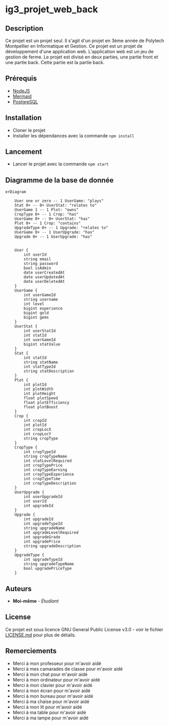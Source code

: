 # ig3_projet_web_back

## Description

Ce projet est un projet seul. Il s'agit d'un projet en 3ème année de Polytech Montpellier en Informatique et Gestion. Ce projet est un projet de développement d'une application web. L'application web est un jeu de gestion de ferme. Le projet est divisé en deux parties, une partie front et une partie back. Cette partie est la partie back.

## Prérequis

-   [NodeJS](https://nodejs.org/en/)
-   [Mermaid](https://mermaid-js.github.io/mermaid/#/)
-   [PostgreSQL](https://www.postgresql.org/)

## Installation

-   Cloner le projet
-   Installer les dépendances avec la commande `npm install`

## Lancement

-   Lancer le projet avec la commande `npm start`

## Diagramme de la base de donnée

```mermaid
erDiagram
    
    User one or zero -- 1 UserGame: "plays"
    Stat 0+ -- 0+ UserStat: "relates to"
    UserGame 1 -- 1 Plot: "owns"
    CropType 0+ -- 1 Crop: "has"
    UserGame 0+ -- 0+ UserStat: "has"
    Plot 0+ -- 1 Crop: "contains"
    UpgradeType 0+ -- 1 Upgrade: "relates to"
    UserGame 0+ -- 1 UserUpgrade: "has"
    Upgrade 0+ -- 1 UserUpgrade: "has"


    User {
        int userId
        string email
        string password 
        bool isAdmin
        date userCreatedAt
        date userUpdatedAt
        date userDeletedAt
    }
    UserGame {
        int userGameId
        string username
        int level
        bigint experience
        bigint gold
        bigint gems
    }
    UserStat {
        int userStatId
        int statId
        int userGameId
        bigint statValue
    }
    Stat {
        int statId
        string statName
        int statTypeId
        string statDescription
    }
    Plot {
        int plotId
        int plotWidth
        int plotHeight
        float plotSpeed
        float plotEfficiency
        float plotBoost
    }
    Crop {
        int cropId
        int plotId
        int cropLocX
        int cropLocY
        string cropType
    }
    CropType {
        int cropTypeId
        string cropTypeName
        int statLevelRequired
        int cropTypePrice
        int cropTypeEarning
        int cropTypeExperience
        int cropTypeTime
        int cropTypeDescription
    }
    UserUpgrade {
        int userUpgradeId
        int userId
        int upgradeId
    }
    Upgrade {
        int upgradeId
        int upgradeTypeId
        string upgradeName
        int upgradeLevelRequired
        int upgradeGrade
        int upgradePrice
        string upgradeDescription
    }
    UpgradeType {
        int upgradeTypeId
        string upgradeTypeName
        bool upgradePriceType
    }
```

## Auteurs

-   **Moi-même** - _Étudiant_

## License

Ce projet est sous licence GNU General Public License v3.0 - voir le fichier [LICENSE.md](LICENSE.md) pour plus de détails.

## Remerciements

-   Merci à mon professeur pour m'avoir aidé
-   Merci à mes camarades de classe pour m'avoir aidé
-   Merci à mon chat pour m'avoir aidé
-   Merci à mon ordinateur pour m'avoir aidé
-   Merci à mon clavier pour m'avoir aidé
-   Merci à mon écran pour m'avoir aidé
-   Merci à mon bureau pour m'avoir aidé
-   Merci à ma chaise pour m'avoir aidé
-   Merci à mon lit pour m'avoir aidé
-   Merci à ma table pour m'avoir aidé
-   Merci à ma lampe pour m'avoir aidé